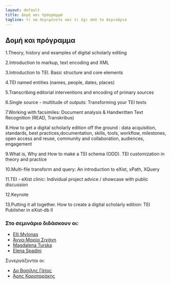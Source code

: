 ```yaml
---
layout: default
title: Δομή και πρόγραμμα 
tagline: τι να περιμένετε και τι όχι από το σεμινάριο
---
```


## Δομή και πρόγραμμα 


1.Theory, history and examples of digital scholarly editing 

2.Introduction to markup, text encoding and XML
 
3.Introduction to TEI. Basic structure and core elements

4.TEI named entities (names, people, dates, places)

5.Transcribing editorial interventions and encoding of primary sources 

6.Single source - multitude of outputs: Transforming your TEI texts 

7.Working with facsimiles: Document analysis & Handwritten Text Recognition (READ, Transkribus) 

8.How to get a digital scholarly edition off the ground : data acquisition, standards, best practices,documentation, skills, tools, workflow, milestones, open access and reuse, community and collaboration, audiences, engagement

9.What is, Why  and How to make a TEI schema (ODD). TEI customization in theory and practice

10.Multi-file transform and query: An introduction to eXist, xPath, XQuery 

11.TEI - eXist clinic: Individual project advice / showcase with public discussion

12.Keynote 

13.Putting it all together. How to create a digital scholarly edition: TEI Publisher in eXist-db II 

 
### Στο σεμινάριο διδάσκουν οι:

* <a href="https://library.brown.edu/cds/elli-mylonas/">Εlli Mylonas</a>
* <a href="https://www.huygens.knaw.nl/sichani-anna-maria/">Άννα-Μαρία Σιχάνη</a>
* <a href="">Magdalena Turska</a>
* <a href="https://www.huygens.knaw.nl/elena-spadini/">Elena Spadini</a>
 
  
Συνεργάζονται οι: 

* <a href="http://www.iit.demokritos.gr/~bgat/">Δρ Βασίλης Γάτος</a>
* <a href="http://www.vivl.io">Άρης Καραταράκης</a>	     
	 

